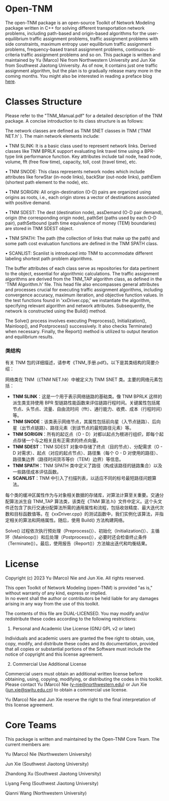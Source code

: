# Open-TNM

The open-TNM package is an open-source Toolkit of Network Modeling package written in C++ for solving different transportation network problems, including path-based and origin-based algorithms for the user-equilibrium traffic assignment problems,  traffic assignment problems with side constraints, maximum entropy user equilibrium traffic assignment problems, frequency-based transit assignment problems, continuous bi-criteria traffic assignment problems and so on. This package is written and maintained by Yu (Marco) Nie from Northwestern University and Jun Xie from Southwest Jiaotong University. As of now, it contains just one traffic assignment algorithm, but the plan is to gradually release many more in the coming months. You might also be interested in reading a preface blog [here](https://sites.northwestern.edu/marconie/2024/01/14/open-tnm/).

# Classes Structure

Please refer to the "TNM_Manual.pdf" for a detailed description of the TNM package. A concise introduction to its class structure is as follows: 

The network classes are defined as TNM SNET classes in TNM (‘TNM NET.h’ ). The main network elements include:

• TNM SLINK: It is a basic class used to represent network links. Derived classes like TNM BPRLK support evaluating link travel time using a BPR-type link performance function. Key attributes include tail node, head node, volume, fft (free flow time), capacity, toll, cost (travel time), etc.

• TNM SNODE: This class represents network nodes which include attributes like forwStar (in-node links), backStar (out-node links), pathElem (shortest path element to the node), etc.

• TNM SORIGIN: All origin-destination (O-D) pairs are organized using origins as roots, i.e., each origin stores a vector of destinations associated with positive demand.

• TNM SDEST: The dest (destination node), assDemand (O-D pair demand), origin (the corresponding origin node), pathSet (paths used by each O-D pair), pathSetbound (path time equivalence of money (TEM) boundaries) are stored in TNM SDEST object.

• TNM SPATH: The path (the collection of links that make up the path) and some path cost evaluation functions are defined in the TNM SPATH class.

• SCANLIST: Scanlist is introduced into TNM to accommodate different labeling shortest path problem algorithms.

The buffer attributes of each class serve as repositories for data pertinent to the object, essential for algorithmic calculations. The traffic assignment algorithms are derived from the TNM_TAP algorithm class, as defined in the 'TNM Algorithm.h' file.
This head file also encompasses general attributes and processes crucial for executing traffic assignment algorithms, including convergence accuracy, maximum iteration, and objective function values. In the test functions found in 'xxDriver.cpp,' we instantiate the algorithm, specifying relevant algorithm and network attributes. Subsequently, the network is constructed using the Build() method.

The Solve() process involves executing Preprocess(), Initialization(), Mainloop(), and Postprocess() successively. It also checks Terminate() when necessary. Finally, the Report() method is utilized to output iteration and equilibrium results.

### 类结构

有关 TNM 包的详细描述，请参考《TNM_手册.pdf》。以下是其类结构的简要介绍：

网络类在 TNM（《TNM NET.h》）中被定义为 TNM SNET 类。主要的网络元素包括：
- **TNM SLINK**：这是一个用于表示网络链路的基础类。像 TNM BPRLK 这样的派生类支持使用 BPR 型链路性能函数来评估链路行程时间。关键属性包括尾节点、头节点、流量、自由流时间（fft）、通行能力、收费、成本（行程时间）等。
- **TNM SNODE**：该类表示网络节点，其属性包括前向星（入节点链路）、后向星（出节点链路）、路径元素（到该节点的最短路径元素）等。
- **TNM SORIGIN**：所有的起讫点（O - D）对都以起点为根进行组织，即每个起点存储一个与之相关且有正需求的终点向量。
- **TNM SDEST**：TNM SDEST 对象中存储了终点（目的节点）、分配需求（O - D 对需求）、起点（对应的起点节点）、路径集（每个 O - D 对使用的路径）、路径集边界（路径时间货币等价（TEM）边界）等信息。
- **TNM SPATH**：TNM SPATH 类中定义了路径（构成该路径的链路集合）以及一些路径成本评估函数。
- **SCANLIST**：TNM 中引入了扫描列表，以适应不同的标号最短路径问题算法。

每个类的缓冲区属性作为与对象相关数据的存储库，对算法计算至关重要。交通分配算法派生自 TNM_TAP 算法类，该类在《TNM 算法.h》文件中定义。这个头文件还包含了执行交通分配算法所需的通用属性和流程，包括收敛精度、最大迭代次数和目标函数值等。在《xxDriver.cpp》的测试函数中，我们实例化该算法，并指定相关的算法和网络属性。随后，使用 Build() 方法构建网络。


Solve() 过程依次执行预处理（Preprocess()）、初始化（Initialization()）、主循环（Mainloop()）和后处理（Postprocess()），必要时还会检查终止条件（Terminate()）。最后，使用报告（Report()）方法输出迭代和均衡结果。 
# License
Copyright (c) 2023 Yu (Marco) Nie and Jun Xie.  All rights reserved.

This open Toolkit of Network Modeling (open-TNM) is provided "as is," without warranty of any kind, express or implied.  
In no event shall the author or contributors be held liable for any damages arising in any way from the use of this toolkit.

The contents of this file are DUAL-LICENSED. You may modify and/or redistribute these codes according to the following restrictions:

1. Personal and Academic Use License (GNU GPL v2 or later)

Individuals and academic users are granted the free right to obtain, use, copy, modify, and distribute these codes and its documentation, provided that all copies or substantial portions of the Software must include the notice of copyright and this license agreement.

2. Commercial Use Additional License

Commercial users must obtain an additional written license before obtaining, using, copying, modifying, or distributing the codes in this toolkit. Please contact Yu (Marco) Nie (y-nie@northwestern.edu) or Jun Xie (jun.xie@swjtu.edu.cn) to obtain a commercial use license.
      
Yu (Marco) Nie and Jun Xie reserve the right to the final interpretation of this license agreement.
      

# Core Teams
This package is written and maintained by the Open-TNM Core Team. The current members are:

  Yu (Marco) Nie   (Northwestern University)
  
  Jun Xie         (Southwest Jiaotong University)
  
  Zhandong Xu     (Southwest Jiaotong University)
  
  Liyang Feng     (Southwest Jiaotong University)
  
  Qianni Wang     (Northwestern University)



